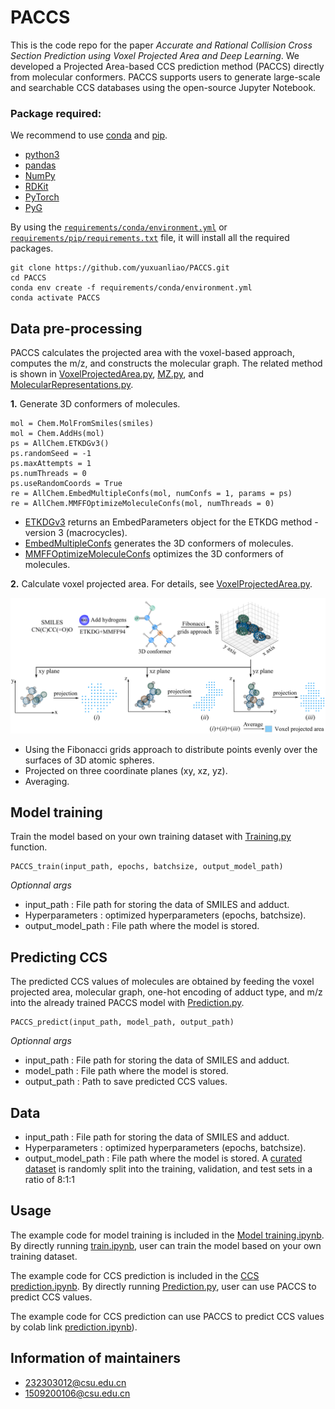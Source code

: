# PACCS

This is the code repo for the paper *Accurate and Rational Collision Cross Section Prediction using Voxel Projected Area and Deep Learning*. We developed a Projected Area-based CCS prediction method (PACCS) directly from molecular conformers. PACCS supports users to generate large-scale and searchable CCS databases using the open-source Jupyter Notebook.

### Package required:
We recommend to use [conda](https://conda.io/docs/user-guide/install/download.html) and [pip](https://pypi.org/project/pip/).
- [python3](https://www.python.org/)
- [pandas](https://pandas.pydata.org/)
- [NumPy](https://numpy.org/)
- [RDKit](https://rdkit.org/)
- [PyTorch](https://pytorch.org/)
- [PyG](https://pytorch-geometric.readthedocs.io/en/latest/)

By using the [`requirements/conda/environment.yml`](requirements/conda/environment.yml) or [`requirements/pip/requirements.txt`](requirements/pip/requirements.txt) file, it will install all the required packages.

    git clone https://github.com/yuxuanliao/PACCS.git
    cd PACCS
    conda env create -f requirements/conda/environment.yml
    conda activate PACCS

## Data pre-processing
PACCS calculates the projected area with the voxel-based approach, computes the m/z, and constructs the molecular graph. The related method is shown in [VoxelProjectedArea.py](PACCS/VoxelProjectedArea.py), [MZ.py](PACCS/MZ.py), and [MolecularRepresentations.py](PACCS/MolecularRepresentations.py). 

**1.** Generate 3D conformers of molecules.

    mol = Chem.MolFromSmiles(smiles)
    mol = Chem.AddHs(mol)
    ps = AllChem.ETKDGv3()
    ps.randomSeed = -1
    ps.maxAttempts = 1
    ps.numThreads = 0
    ps.useRandomCoords = True
    re = AllChem.EmbedMultipleConfs(mol, numConfs = 1, params = ps)
    re = AllChem.MMFFOptimizeMoleculeConfs(mol, numThreads = 0)
- [ETKDGv3](https://www.rdkit.org/docs/source/rdkit.Chem.rdDistGeom.html?highlight=etkdgv3#rdkit.Chem.rdDistGeom.ETKDGv3) returns an EmbedParameters object for the ETKDG method - version 3 (macrocycles).
- [EmbedMultipleConfs](https://www.rdkit.org/docs/source/rdkit.Chem.rdDistGeom.html?highlight=embedmultipleconfs#rdkit.Chem.rdDistGeom.EmbedMultipleConfs) generates the 3D conformers of molecules.
- [MMFFOptimizeMoleculeConfs](https://www.rdkit.org/docs/source/rdkit.Chem.rdForceFieldHelpers.html?highlight=mmffoptimizemoleculeconfs#rdkit.Chem.rdForceFieldHelpers.MMFFOptimizeMoleculeConfs) optimizes the 3D conformers of molecules.

**2.** Calculate voxel projected area. For details, see [VoxelProjectedArea.py](PACCS/VoxelProjectedArea.py). 

<img src="Voxel projected area.png" width:100px>

- Using the Fibonacci grids approach to distribute points evenly over the surfaces of 3D atomic spheres. 
- Projected on three coordinate planes (xy, xz, yz).
- Averaging.

## Model training
Train the model based on your own training dataset with [Training.py](PACCS/Training.py) function.

    PACCS_train(input_path, epochs, batchsize, output_model_path)

*Optionnal args*
- input_path : File path for storing the data of SMILES and adduct.
- Hyperparameters : optimized hyperparameters (epochs, batchsize).
- output_model_path : File path where the model is stored.

## Predicting CCS
The predicted CCS values of molecules are obtained by feeding the voxel projected area, molecular graph, one-hot encoding of adduct type, and m/z into the already trained PACCS model with [Prediction.py](PACCS/Prediction.py).

    PACCS_predict(input_path, model_path, output_path)

*Optionnal args*
- input_path : File path for storing the data of SMILES and adduct.
- model_path : File path where the model is stored.
- output_path : Path to save predicted CCS values.

## Data
- input_path : File path for storing the data of SMILES and adduct.
- Hyperparameters : optimized hyperparameters (epochs, batchsize).
- output_model_path : File path where the model is stored.
A [curated dataset](data/the_curated_dataset.csv) is randomly split into the training, validation, and test sets in a ratio of 8:1:1

## Usage
The example code for model training is included in the [Model training.ipynb](Model%20training.ipynb). By directly running [train.ipynb](PACCS/train.ipynb), user can train the model based on your own training dataset.

The example code for CCS prediction is included in the [CCS prediction.ipynb](CCS%20prediction.ipynb). By directly running [Prediction.py](PACCS/Prediction.py), user can use PACCS to predict CCS values.

The example code for CCS prediction can use PACCS to predict CCS values by colab link [prediction.ipynb](https://colab.research.google.com/drive/1iln8N-JnBtywVOcLsHyKY-ImmpuMTXTc)).

## Information of maintainers
- 232303012@csu.edu.cn
- 1509200106@csu.edu.cn
